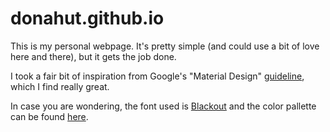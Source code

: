 donahut.github.io
=================

This is my personal webpage. It's pretty simple (and could use a bit of love here and there), but it gets the job done. 

I took a fair bit of inspiration from Google's "Material Design" [guideline](https://www.google.com/design/spec/material-design/introduction.html), which I find really great.

In case you are wondering, the font used is
[Blackout](http://www.fontsquirrel.com/fonts/Blackout) and the color pallette can be found [here](http://www.paletton.com/#uid=55u1+0kw0upp5qqtitbCwvwJmxo).
